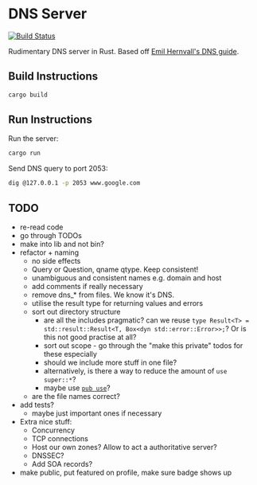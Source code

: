 # DNS Server

[![Build Status](https://img.shields.io/github/workflow/status/dominikrys/dns-server/ci?style=flat-square)](https://github.com/dominikrys/dns-server/actions)

Rudimentary DNS server in Rust. Based off [Emil Hernvall's DNS guide](https://github.com/EmilHernvall/dnsguide).

## Build Instructions

```bash
cargo build
```

## Run Instructions

Run the server:

```bash
cargo run
```

Send DNS query to port 2053:

```bash
dig @127.0.0.1 -p 2053 www.google.com
```

## TODO

- re-read code
- go through TODOs
- make into lib and not bin?
- refactor + naming
  - no side effects
  - Query or Question, qname qtype. Keep consistent!
  - unambiguous and consistent names e.g. domain and host
  - add comments if really necessary
  - remove dns\_\* from files. We know it's DNS.
  - utilise the result type for returning values and errors
  - sort out directory structure
    - are all the includes pragmatic? can we reuse `type Result<T> = std::result::Result<T, Box<dyn std::error::Error>>;`? Or is this not good practise at all?
    - sort out scope - go through the "make this private" todos for these especially
    - should we include more stuff in one file?
    - alternatively, is there a way to reduce the amount of `use super::*`?
    - maybe use [`pub use`](https://www.reddit.com/r/rust/comments/6x49mu/what_are_some_rules_of_thumb_for_use/dmd07yr?utm_source=share&utm_medium=web2x&context=3)?
  - are the file names correct?
- add tests?
  - maybe just important ones if necessary
- Extra nice stuff:
  - Concurrency
  - TCP connections
  - Host our own zones? Allow to act a authoritative server?
  - DNSSEC?
  - Add SOA records?
- make public, put featured on profile, make sure badge shows up
